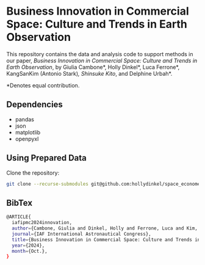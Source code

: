 # Business Innovation in Commercial Space: Culture and Trends in Earth Observation

This repository contains the data and analysis code to support methods in our paper, *Business Innovation in Commercial Space: Culture and Trends in Earth Observation*, by Giulia Cambone*, Holly Dinkel*, Luca Ferrone*, KangSanKim (Antonio Stark)*, Shinsuke Kito*, and Delphine Urbah*.

*Denotes equal contribution.

## Dependencies

- pandas
- json
- matplotlib
- openpyxl

## Using Prepared Data

Clone the repository:

```bash
git clone --recurse-submodules git@github.com:hollydinkel/space_econometrics.git
```

## BibTex

```bash
@ARTICLE{
  iafipmc2024innovation,
  author={Cambone, Giulia and Dinkel, Holly and Ferrone, Luca and Kim, KangSan and Kito, Shinsuke and Urbah, Delphine},
  journal={IAF International Astronautical Congress}, 
  title={Business Innovation in Commercial Space: Culture and Trends in Earth Observation}, 
  year={2024},
  month={Oct.},
}
```